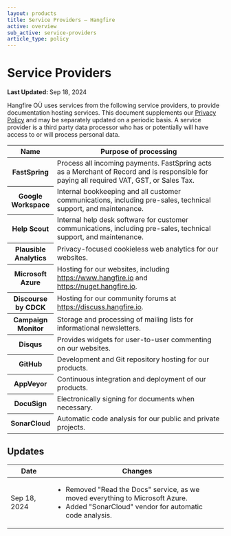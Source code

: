 ```yaml
---
layout: products
title: Service Providers — Hangfire
active: overview
sub_active: service-providers
article_type: policy
---
```


<h1 class="page-header">Service Providers</h1>

<p>
    <strong>Last Updated: </strong>Sep 18, 2024
</p>

Hangfire OÜ uses services from the following service providers, to provide documentation hosting services. This document supplements our <a href="/legal/privacy-policy.html">Privacy Policy</a> and may be separately updated on a periodic basis. A service provider is a third party data processor who has or potentially will have access to or will process personal data.

<table>
   <thead>
      <tr>
         <th style="width: 20%;">Name</th>
         <th>Purpose of processing</th>
      </tr>
   </thead>
   <tbody>
      <tr>
         <th>FastSpring</th>
         <td>Process all incoming payments. FastSpring acts as a Merchant of Record and is responsible for paying all required VAT, GST, or Sales Tax.</td>
      </tr>
      <tr>
         <th>Google Workspace</th>
         <td>Internal bookkeeping and all customer communications, including pre-sales, technical support, and maintenance.</td>
      </tr>
      <tr>
         <th>Help Scout</th>
         <td>Internal help desk software for customer communications, including pre-sales, technical support, and maintenance.</td>
      </tr>
      <tr>
         <th>Plausible Analytics</th>
         <td>Privacy-focused cookieless web analytics for our websites.</td>
      </tr>
      <tr>
         <th>Microsoft Azure</th>
         <td>Hosting for our websites, including <a href="https://www.hangfire.io">https://www.hangfire.io</a> and <a href="https://nuget.hangfire.io">https://nuget.hangfire.io</a>.</td>
      </tr>
      <tr>
         <th>Discourse by CDCK</th>
         <td>Hosting for our community forums at <a href="https://discuss.hangfire.io">https://discuss.hangfire.io</a>.</td>
      </tr>
      <tr>
         <th>Campaign Monitor</th>
         <td>Storage and processing of mailing lists for informational newsletters.</td>
      </tr>
      <tr>
         <th>Disqus</th>
         <td>Provides widgets for user-to-user commenting on our websites.</td>
      </tr>
      <tr>
         <th>GitHub</th>
         <td>Development and Git repository hosting for our products.</td>
      </tr>
      <tr>
         <th>AppVeyor</th>
         <td>Continuous integration and deployment of our products.</td>
      </tr>      
      <tr>
         <th>DocuSign</th>
         <td>Electronically signing for documents when necessary.</td>
      </tr>
      <tr>
         <th>SonarCloud</th>
         <td>Automatic code analysis for our public and private projects.</td>
      </tr>
   </tbody>
</table>

## Updates

<table>
   <thead>
      <tr>
         <th style="width: 20%;">Date</th>
         <th>Changes</th>
      </tr>
   </thead>
   <tbody>
      <tr>
         <td>Sep 18, 2024</td>
         <td>
            <ul>
               <li>Removed "Read the Docs" service, as we moved everything to Microsoft Azure.</li>
               <li>Added "SonarCloud" vendor for automatic code analysis.
            </ul>
         </td>
      </tr>
   </tbody>
</table>
